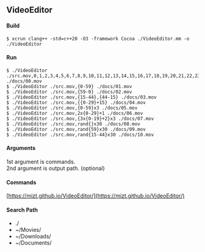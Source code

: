 ## VideoEditor

#### Build

```
$ xcrun clang++ -std=c++20 -O3 -framework Cocoa ./VideoEditor.mm -o ./VideoEditor
```

#### Run

```
$ ./VideoEditor ./src.mov,0,1,2,3,4,5,6,7,8,9,10,11,12,13,14,15,16,17,18,19,20,21,22,23,24,25,26,27,28,29,30,31,32,33,34,35,36,37,38,39,40,41,42,43,44,45,46,47,48,49,50,51,52,53,54,55,56,57,58,59 ./docs/00.mov
$ ./VideoEditor ./src.mov,{0-59} ./docs/01.mov
$ ./VideoEditor ./src.mov,{59-0} ./docs/02.mov
$ ./VideoEditor ./src.mov,{15-44},{44-15} ./docs/03.mov
$ ./VideoEditor ./src.mov,{{0-29}+15} ./docs/04.mov
$ ./VideoEditor ./src.mov,{0-59}x3 ./docs/05.mov
$ ./VideoEditor ./src.mov,2x{0-29}+1 ./docs/06.mov
$ ./VideoEditor ./src.mov,{3x{0-19}+2}x3 ./docs/07.mov
$ ./VideoEditor ./src.mov,rand{}x30 ./docs/08.mov
$ ./VideoEditor ./src.mov,rand{59}x30 ./docs/09.mov
$ ./VideoEditor ./src.mov,rand{15-44}x30 ./docs/10.mov
```

#### Arguments

1st argument is commands.  
2nd argument is output path. (optional)

#### Commands

[https://mizt.github.io/VideoEditor/](https://mizt.github.io/VideoEditor/)

#### Search Path

* ./
* ~/Movies/
* ~/Downloads/
* ~/Documents/


